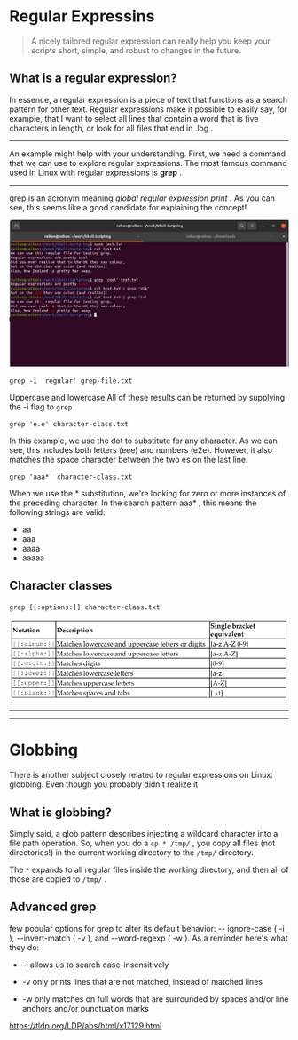 # Regular Expressins


> A nicely tailored regular expression can really help you keep your scripts short, simple, and robust to changes in the future.

## What is a regular expression?

In essence, a regular expression is a piece of text that functions as a search pattern for other
text. Regular expressions make it possible to easily say, for example, that I want to select all
lines that contain a word that is five characters in length, or look for all files that end in
.log .
<hr>

An example might help with your understanding. First, we need a command that we can
use to explore regular expressions. The most famous command used in Linux with regular
expressions is **grep** .
<hr>

grep is an acronym meaning *global regular expression print* . As you can see, this seems like a good candidate for explaining the concept!

![grep](images/regex.png)

```
grep -i 'regular' grep-file.txt
```
Uppercase and lowercase All of these results can be returned by supplying the -i flag to `grep` 

```
grep 'e.e' character-class.txt
```
In this example, we use the dot to substitute for any character. As we can see, this includes
both letters (eee) and numbers (e2e). However, it also matches the space character between
the two es on the last line.

```
grep 'aaa*' character-class.txt
```
When we use the * substitution, we're looking for zero or more instances of the preceding
character. In the search pattern aaa* , this means the following strings are valid:

- aa
- aaa
- aaaa
- aaaaa

## Character classes
```
grep [[:options:]] character-class.txt
```
![option](images/option.png)

<hr>
<hr>

# Globbing
There is another subject closely related to regular expressions on Linux: globbing. Even though you probably didn't realize it

## What is globbing?
Simply said, a glob pattern describes injecting a wildcard character into a file path operation. So, when you do a `cp * /tmp/` , you copy all files (not directories!) in the current working directory to the `/tmp/` directory.

The `*` expands to all regular files inside the working directory, and then all of those are
copied to `/tmp/` .

## Advanced grep
few popular options for grep to alter its default behavior: -- ignore-case ( -i ), --invert-match ( -v ), and --word-regexp ( -w ). As a reminder here's
what they do:

- -i allows us to search case-insensitively

- -v only prints lines that are not matched, instead of matched lines

- -w only matches on full words that are surrounded by spaces and/or line anchors and/or punctuation marks



https://tldp.org/LDP/abs/html/x17129.html
